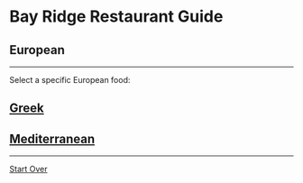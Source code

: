 # Bay Ridge Restaurant Guide
## European
---
Select a specific European food:
## [Greek](Greek/Greek.md)
## [Mediterranean](Mediterranean/Mediterranean.md)
---
[Start Over](../home.md)